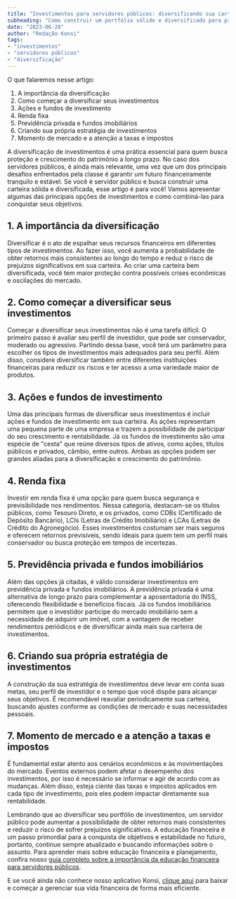 ```yaml
---
title: "Investimentos para servidores públicos: diversificando sua carteira"
subheading: "Como construir um portfólio sólido e diversificado para proteger e aumentar seu patrimônio"
date: "2023-06-20"
author: "Redação Konsi"
tags:
- "investimentos"
- "servidores públicos"
- "diversificação"
---
```


O que falaremos nesse artigo:
1. A importância da diversificação
2. Como começar a diversificar seus investimentos
3. Ações e fundos de investimento
4. Renda fixa
5. Previdência privada e fundos imobiliários
6. Criando sua própria estratégia de investimentos
7. Momento de mercado e a atenção a taxas e impostos

A diversificação de investimentos é uma prática essencial para quem busca proteção e crescimento do patrimônio a longo prazo. No caso dos servidores públicos, é ainda mais relevante, uma vez que um dos principais desafios enfrentados pela classe é garantir um futuro financeiramente tranquilo e estável. Se você é servidor público e busca construir uma carteira sólida e diversificada, esse artigo é para você! Vamos apresentar algumas das principais opções de investimentos e como combiná-las para conquistar seus objetivos. 

## 1. A importância da diversificação

Diversificar é o ato de espalhar seus recursos financeiros em diferentes tipos de investimentos. Ao fazer isso, você aumenta a probabilidade de obter retornos mais consistentes ao longo do tempo e reduz o risco de prejuízos significativos em sua carteira. Ao criar uma carteira bem diversificada, você tem maior proteção contra possíveis crises econômicas e oscilações do mercado.

## 2. Como começar a diversificar seus investimentos

Começar a diversificar seus investimentos não é uma tarefa difícil. O primeiro passo é avaliar seu perfil de investidor, que pode ser conservador, moderado ou agressivo. Partindo dessa base, você terá um parâmetro para escolher os tipos de investimentos mais adequados para seu perfil. Além disso, considere diversificar também entre diferentes instituições financeiras para reduzir os riscos e ter acesso a uma variedade maior de produtos.

## 3. Ações e fundos de investimento

Uma das principais formas de diversificar seus investimentos é incluir ações e fundos de investimento em sua carteira. As ações representam uma pequena parte de uma empresa e trazem a possibilidade de participar do seu crescimento e rentabilidade. Já os fundos de investimento são uma espécie de "cesta" que reúne diversos tipos de ativos, como ações, títulos públicos e privados, câmbio, entre outros. Ambas as opções podem ser grandes aliadas para a diversificação e crescimento do patrimônio.

## 4. Renda fixa

Investir em renda fixa é uma opção para quem busca segurança e previsibilidade nos rendimentos. Nessa categoria, destacam-se os títulos públicos, como Tesouro Direto, e os privados, como CDBs (Certificado de Depósito Bancário), LCIs (Letras de Crédito Imobiliário) e LCAs (Letras de Crédito do Agronegócio). Esses investimentos costumam ser mais seguros e oferecem retornos previsíveis, sendo ideais para quem tem um perfil mais conservador ou busca proteção em tempos de incertezas.

## 5. Previdência privada e fundos imobiliários

Além das opções já citadas, é válido considerar investimentos em previdência privada e fundos imobiliários. A previdência privada é uma alternativa de longo prazo para complementar a aposentadoria do INSS, oferecendo flexibilidade e benefícios fiscais. Já os fundos imobiliários permitem que o investidor participe do mercado imobiliário sem a necessidade de adquirir um imóvel, com a vantagem de receber rendimentos periódicos e de diversificar ainda mais sua carteira de investimentos.

## 6. Criando sua própria estratégia de investimentos

A construção da sua estratégia de investimentos deve levar em conta suas metas, seu perfil de investidor e o tempo que você dispõe para alcançar seus objetivos. É recomendável reavaliar periodicamente sua carteira, buscando ajustes conforme as condições de mercado e suas necessidades pessoais.

## 7. Momento de mercado e a atenção a taxas e impostos

É fundamental estar atento aos cenários econômicos e às movimentações do mercado. Eventos externos podem afetar o desempenho dos investimentos, por isso é necessário se informar e agir de acordo com as mudanças. Além disso, esteja ciente das taxas e impostos aplicados em cada tipo de investimento, pois eles podem impactar diretamente sua rentabilidade.

Lembrando que ao diversificar seu portfólio de investimentos, um servidor público pode aumentar a possibilidade de obter retornos mais consistentes e reduzir o risco de sofrer prejuízos significativos. A educação financeira é um passo primordial para a conquista de objetivos e estabilidade no futuro, portanto, continue sempre atualizado e buscando informações sobre o assunto. Para aprender mais sobre educação financeira e planejamento, confira nosso [guia completo sobre a importância da educação financeira para servidores públicos](a-importncia-da-educao-financeira-para-servidores-pblicos-e-como-implement-la-em-sua-vida.md).

E se você ainda não conhece nosso aplicativo Konsi, [clique aqui](https://konsi.com.br/download-app) para baixar e começar a gerenciar sua vida financeira de forma mais eficiente.